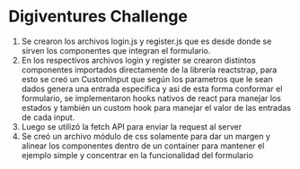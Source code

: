 # Digiventures Challenge
1. Se crearon los archivos login.js y register.js que es desde donde se sirven los componentes que integran el formulario.
2. En los respectivos archivos login y register se crearon distintos componentes importados directamente de la librería reactstrap, para esto se creó un CustomInput que según los parametros que le sean dados genera una entrada específica y asi de esta forma conformar el formulario, se implementaron hooks nativos de react para manejar los estados y también un custom hook para manejar el valor de las entradas de cada input.
3. Luego se utilizó la fetch API para enviar la request al server
4. Se creó un archivo módulo de css solamente para dar un margen y alinear los componentes dentro de un container para mantener el ejemplo simple y concentrar en la funcionalidad del formulario
